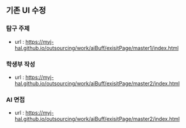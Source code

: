 ## 기존 UI 수정

### 탐구 주제
- url : https://myj-hal.github.io/outsourcing/work/aiBuff/exisitPage/master1/index.html

### 학생부 작성
- url : https://myj-hal.github.io/outsourcing/work/aiBuff/exisitPage/master2/index.html

### AI 면접
- url : https://myj-hal.github.io/outsourcing/work/aiBuff/exisitPage/master2/index.html